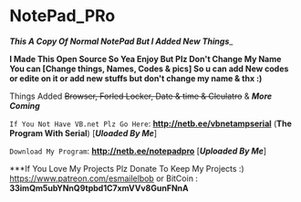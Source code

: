 # NotePad_PRo

__***This A Copy Of Normal NotePad But I Added New Things***___

**I Made This Open Source So Yea Enjoy But Plz Don't Change My Name You can [Change things, Names, Codes & pics] So u can add New codes 
or edite on it or add new stuffs but don't change my name & thx :)**

Things Added ~~Browser, Forled Locker, Date & time & Clculatro~~ & ***More Coming***

`If You Not Have VB.net Plz Go Here`: __**http://netb.ee/vbnetampserial**__ (**The Program With Serial**) [***Uloaded By Me***]

`Download My Program`: __**http://netb.ee/notepadpro**__ [***Uploaded By Me***]

***If You Love My Projects Plz Donate To Keep My Projects :) https://www.patreon.com/esmailelbob or BitCoin : __33imQm5ubYNnQ9tpbd1C7xmVVv8GunFNnA__

